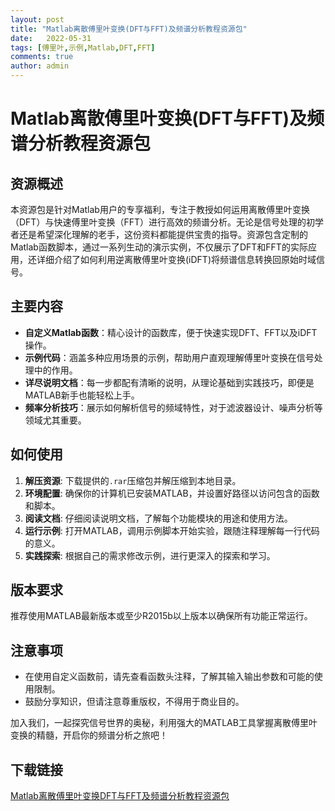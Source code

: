 ```yaml
---
layout: post
title: "Matlab离散傅里叶变换(DFT与FFT)及频谱分析教程资源包"
date:   2022-05-31
tags: [傅里叶,示例,Matlab,DFT,FFT]
comments: true
author: admin
---
```

# Matlab离散傅里叶变换(DFT与FFT)及频谱分析教程资源包

## 资源概述

本资源包是针对Matlab用户的专享福利，专注于教授如何运用离散傅里叶变换（DFT）与快速傅里叶变换（FFT）进行高效的频谱分析。无论是信号处理的初学者还是希望深化理解的老手，这份资料都能提供宝贵的指导。资源包含定制的Matlab函数脚本，通过一系列生动的演示实例，不仅展示了DFT和FFT的实际应用，还详细介绍了如何利用逆离散傅里叶变换(iDFT)将频谱信息转换回原始时域信号。

## 主要内容

- **自定义Matlab函数**：精心设计的函数库，便于快速实现DFT、FFT以及iDFT操作。
- **示例代码**：涵盖多种应用场景的示例，帮助用户直观理解傅里叶变换在信号处理中的作用。
- **详尽说明文档**：每一步都配有清晰的说明，从理论基础到实践技巧，即便是MATLAB新手也能轻松上手。
- **频率分析技巧**：展示如何解析信号的频域特性，对于滤波器设计、噪声分析等领域尤其重要。

## 如何使用

1. **解压资源**: 下载提供的`.rar`压缩包并解压缩到本地目录。
2. **环境配置**: 确保你的计算机已安装MATLAB，并设置好路径以访问包含的函数和脚本。
3. **阅读文档**: 仔细阅读说明文档，了解每个功能模块的用途和使用方法。
4. **运行示例**: 打开MATLAB，调用示例脚本开始实验，跟随注释理解每一行代码的意义。
5. **实践探索**: 根据自己的需求修改示例，进行更深入的探索和学习。

## 版本要求

推荐使用MATLAB最新版本或至少R2015b以上版本以确保所有功能正常运行。

## 注意事项

- 在使用自定义函数前，请先查看函数头注释，了解其输入输出参数和可能的使用限制。
- 鼓励分享知识，但请注意尊重版权，不得用于商业目的。

加入我们，一起探究信号世界的奥秘，利用强大的MATLAB工具掌握离散傅里叶变换的精髓，开启你的频谱分析之旅吧！

## 下载链接

[Matlab离散傅里叶变换DFT与FFT及频谱分析教程资源包](https://pan.quark.cn/s/0aa329a050a4)